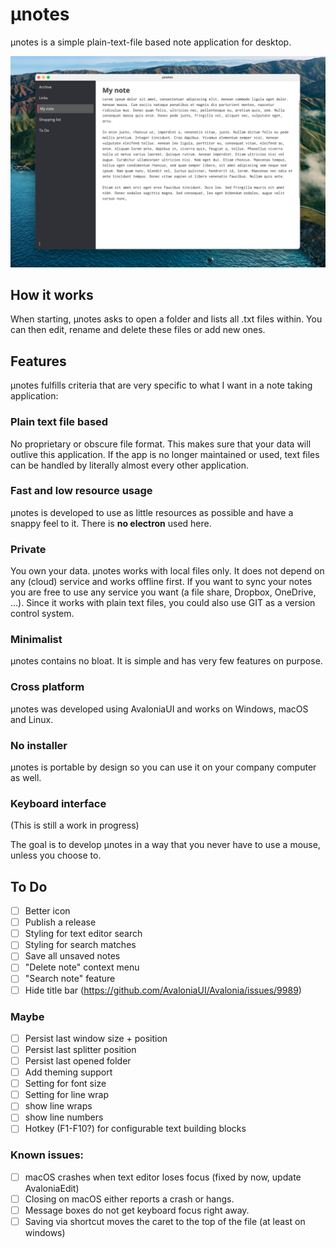 # µnotes
µnotes is a simple plain-text-file based note application for desktop.

![Screenshot](./screenshot.png "Optional title")


## How it works
When starting, µnotes asks to open a folder and lists all .txt files within. You can then edit, rename and delete these files or add new ones.

## Features
µnotes fulfills criteria that are very specific to what I want in a note taking application:

### Plain text file based
No proprietary or obscure file format. This makes sure that your data will outlive this application. If the app is no longer maintained or used, text files can be handled by literally almost every other application.

### Fast and low resource usage
µnotes is developed to use as little resources as possible and have a snappy feel to it. There is **no electron** used here.

### Private
You own your data. µnotes works with local files only. It does not depend on any (cloud) service and works offline first. If you want to sync your notes you are free to use any service you want (a file share, Dropbox, OneDrive, ...). Since it works with plain text files, you could also use GIT as a version control system.

### Minimalist
µnotes contains no bloat. It is simple and has very few features on purpose.

### Cross platform
µnotes was developed using AvaloniaUI and works on Windows, macOS and Linux.

### No installer
µnotes is portable by design so you can use it on your company computer as well.

### Keyboard interface
(This is still a work in progress)

The goal is to develop µnotes in a way that you never have to use a mouse, unless you choose to.


## To Do
- [ ] Better icon
- [ ] Publish a release
- [ ] Styling for text editor search
- [ ] Styling for search matches
- [ ] Save all unsaved notes
- [ ] "Delete note" context menu
- [ ] "Search note" feature
- [ ] Hide title bar (https://github.com/AvaloniaUI/Avalonia/issues/9989)

### Maybe
- [ ] Persist last window size + position
- [ ] Persist last splitter position
- [ ] Persist last opened folder
- [ ] Add theming support
- [ ] Setting for font size
- [ ] Setting for line wrap
- [ ] show line wraps
- [ ] show line numbers
- [ ] Hotkey (F1-F10?) for configurable text building blocks

### Known issues:
- [ ] macOS crashes when text editor loses focus (fixed by now, update AvaloniaEdit)
- [ ] Closing on macOS either reports a crash or hangs.
- [ ] Message boxes do not get keyboard focus right away.
- [ ] Saving via shortcut moves the caret to the top of the file (at least on windows)
